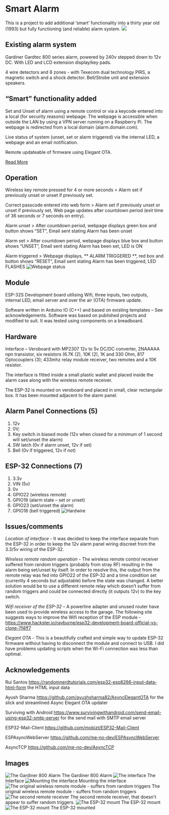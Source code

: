 # Smart Alarm
This is a project to add additional ‘smart’ functionality into a thirty year old (1993) but fully functioning (and reliable) alarm system.
![](https://github.com/blaniosh/alarm/blob/main/intro.jpg)
## Existing alarm system
Gardiner Gardtec 800 series alarm, powered by 240v stepped down to 12v DC. With LED and LCD extension display/key pads.

4 wire detectors and 8 zones - with Texecom dual technology PIRS, a magnetic switch and a shock detector. Bell/Strobe unit and extension speakers.
## “Smart” functionality added
Set and Unset of alarm using a remote control or via a keycode entered into a local (for security reasons) webpage. The webpage is accessible when outside the LAN by using a VPN server running on a Raspberry Pi. The webpage is redirected from a local domain (alarm.domain.com).

Live status of system (unset, set or alarm triggered) via the internal LED, a webpage and an email notification.

Remote updateable of firmware using Elegant OTA.

[Read More](https://github.com/blaniosh/alarm/wiki)

## Operation
Wireless key remote pressed for 4 or more seconds > Alarm set if previously unset or unset if previously set.

Correct passcode entered into web form > Alarm set if previously unset or unset if previously set, Web page updates after countdown period (exit time of 36 seconds or 7 seconds on entry).

Alarm unset > After countdown period, webpage displays green box and button shows “SET”, Email sent stating Alarm has been unset

Alarm set > After countdown period, webpage displays blue box and button shows “UNSET”, Email sent stating Alarm has been set, LED is ON

Alarm triggered > Webpage displays, ** ALARM TRIGGERED **, red box and button shows “RESET”, Email sent stating Alarm has been triggered, LED FLASHES
![Webpage status](https://github.com/blaniosh/alarm/blob/main/status.jpg)

## Module
ESP-32S Development board utilising Wifi, three inputs, two outputs, internal LED, email server and over the air (OTA) firmware update. 

Software written in Arduino IO (C++) and based on existing templates – See acknowledgements. Software was based on published projects and modified to suit.  It was tested using components on a breadboard.
## Hardware 
Interface – Veroboard with MP2307 12v to 5v DC/DC converter, 2NAAAAA npn transistor, six resistors (6.7K (2), 10K (2), 1K and 330 Ohm, 817 Optocouplers (3); 433mhz relay module receiver, two remotes and a 10K resistor.

The interface is fitted inside a small plastic wallet and placed inside the alarm case along with the wireless remote receiver. 

The ESP-32 is mounted on veroboard and placed in small, clear rectangular box. It has been mounted adjacent to the alarm panel. 
## Alarm Panel Connections (5)
1) 12v 
2) 0V; 
3) Key switch in biased mode (12v when closed for a minimum of 1 second will set/unset the alarm) 
4) SW latch (0v if alarm unset, 12v if set) 
5) Bell (0v if triggered, 12v if not)
## ESP-32 Connections (7)
1) 3.3v 
2) VIN (5v) 
3) 0v 
4) GPIO22 (wireless remote) 
5) GPIO19 (alarm state – set or unset) 
6) GPIO23 (set/unset the alarm) 
7) GPIO18 (bell triggered)
![Hardwire](https://github.com/blaniosh/alarm/blob/main/alarm%20breadboard.jpg?raw=true)

## Issues/comments
_Location of interface_ - It was decided to keep the interface separate from the ESP-32 in order to keep the 12v alarm panel wiring discreet from the 3.3/5v wiring of the ESP-32.

_Wireless remote random operation_ - The wireless remote control receiver suffered from random triggers (probably from stray RF) resulting in the alarm being set/unset by itself. In order to resolve this, the output from the remote relay was fed into GPIO22 of the ESP-32 and a time condition set (currently 4 seconds but adjustable) before the state was changed. A better solution would be to use a different remote relay which doesn’t suffer from random triggers and could be connected directly (it outputs 12v) to the key switch.

_Wifi receiver of the ESP-32_ – A powerline adapter and unused router have been used to provide wireless access to the garage. The following site suggests ways to improve the Wifi reception of the ESP module - https://www.hackster.io/rayburne/esp32-development-board-official-vs-clone-7f4ff7

_Elegant OTA_  - This is a beautifully crafted and simple way to update ESP-32 firmware without having to disconnect the module and connect to USB. I did have problems updating scripts when the Wi-Fi connection was less than optimal.
## Acknowledgements
Rui Santos https://randomnerdtutorials.com/esp32-esp8266-input-data-html-form the HTML input data

Ayush Sharma  https://github.com/ayushsharma82/AsyncElegantOTA for the slick and streamlined Async Elegant OTA updater

Surviving with Android https://www.survivingwithandroid.com/send-email-using-esp32-smtp-server  for the send mail with SMTP email server

ESP32-Mail-Client https://github.com/mobizt/ESP32-Mail-Client 

ESPAsyncWebServer https://github.com/me-no-dev/ESPAsyncWebServer 

AsyncTCP https://github.com/me-no-dev/AsyncTCP    
## Images   
![The Gardiner 800 Alarm](https://github.com/blaniosh/alarm/blob/main/IMG_20200922_122825.jpg)
The Gardiner 800 Alarm
![The interface](https://github.com/blaniosh/alarm/blob/main/IMG_20201004_110607.jpg)
The Interface
![Mounting the interface](https://github.com/blaniosh/alarm/blob/main/IMG_20201004_150928.jpg)
Mounting the interface
![The original wireless remote module - suffers from random triggers](https://github.com/blaniosh/alarm/blob/main/IMG_20201004_151739.jpg)
The original wireless remote module - suffers from random triggers
![The second remote receiver](https://github.com/blaniosh/alarm/blob/main/IMG_20201013_110852.jpg)
The second remote receiver, that doesn't appear to suffer random triggers.
![The ESP-32 mount](https://github.com/blaniosh/alarm/blob/main/IMG_20201022_154156.jpg)
The ESP-32 mount
![The ESP-32 mount](https://github.com/blaniosh/alarm/blob/main/IMG_20201022_112512.jpg)
The ESP-32 mounted
